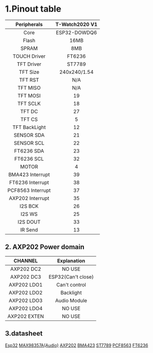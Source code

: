 
# 1.Pinout table 

|    Peripherals    | T-Watch2020 V1 |
| :---------------: | :------------: |
|       Core        |  ESP32-DOWDQ6  |
|       Flash       |      16MB      |
|       SPRAM       |      8MB       |
|   TOUCH Driver    |     FT6236     |
|    TFT Driver     |     ST7789     |
|     TFT Size      |  240x240/1.54  |
|      TFT RST      |      N/A       |
|     TFT MISO      |      N/A       |
|     TFT MOSI      |       19       |
|     TFT SCLK      |       18       |
|      TFT DC       |       27       |
|      TFT CS       |       5        |
|   TFT BackLight   |       12       |
|    SENSOR SDA     |       21       |
|    SENSOR SCL     |       22       |
|    FT6236 SDA     |       23       |
|    FT6236 SCL     |       32       |
|       MOTOR       |       4        |
| BMA423 Interrupt  |       39       |
| FT6236 Interrupt  |       38       |
| PCF8563 Interrupt |       37       |
| AXP202 Interrupt  |       35       |
|      I2S BCK      |       26       |
|      I2S WS       |       25       |
|     I2S DOUT      |       33       |
|      IR Send      |       13       |


## 2. AXP202 Power domain

|   CHANNEL    |    Explanation     |
| :----------: | :----------------: |
| AXP202  DC2  |       NO USE       |
| AXP202  DC3  | ESP32(Can't close) |
| AXP202  LDO1 |   Can't control    |
| AXP202  LDO2 |     Backlight      |
| AXP202  LDO3 |    Audio Module    |
| AXP202  LDO4 |       NO USE       |
| AXP202 EXTEN |       NO USE       |


## 3.datasheet
[Esp32](https://www.espressif.com/sites/default/files/documentation/esp32_technical_reference_manual_en.pdf)
[MAX98357A(Audio)](https://github.com/Xinyuan-LilyGO/LilyGo-HAL/tree/master/MAX98357A)
[AXP202](https://github.com/Xinyuan-LilyGO/LilyGo-HAL/tree/master/AXP202)
[BMA423](https://github.com/Xinyuan-LilyGO/LilyGo-HAL/tree/master/BMA423)
[ST7789](https://github.com/Xinyuan-LilyGO/LilyGo-HAL/blob/master/DISPLAY/ST7789V.pdf)
[PCF8563](https://github.com/Xinyuan-LilyGO/LilyGo-HAL/tree/master/RTC)
[FT6236](https://github.com/Xinyuan-LilyGO/LilyGo-HAL/blob/master/TOUCHSCREEN/FT6236-FT6336-FT6436L-FT6436_Datasheet.pdf)
